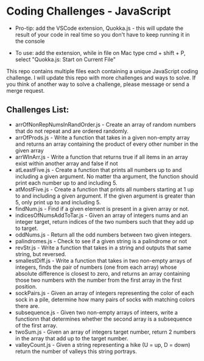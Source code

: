 # Coding Challenges - JavaScript

* Pro-tip: add the VSCode extension, Quokka.js - this will update the result of your code in real time so you don't have to keep running it in the console
- To use: add the extension, while in file on Mac type cmd + shift + P, select "Quokka.js: Start on Current File"

This repo contains multiple files each containing a unique JavaScript coding challenge. I will update this repo with more challenges and ways to solve. If you think of another way to solve a challenge, please message or send a merge request.

## Challenges List:
- arrOfNonRepNumsInRandOrder.js - Create an array of random numbers that do not repeat and are ordered randomly.
- arrOfProds.js - Write a function that takes in a given non-empty array and returns an array containing the product of every other number in the given array
- arrWInArr.js - Write a function that returns true if all items in an array exist within another array and false if not 
- atLeastFive.js - Create a function that prints all numbers up to and including a given argument. No matter tha argument, the function should print each number up to and including 5.
- atMostFive.js - Create a function that prints all numbers starting at 1 up to and including a given argument. If the given argument is greater than 5, only print up to and including 5.
- findNum.js - Find if a given element is present in a given array or not.
- indicesOfNumsAddToTar.js - Given an array of integers nums and an integer target, return indices of the two numbers such that they add up to target.
- oddNums.js - Return all the odd numbers between two given integers.
- palindromes.js - Check to see if a given string is a palindrome or not
- revStr.js - Write a function that takes in a string and outputs that same string, but reversed.
- smallestDiff.js - Write a function that takes in two non-empty arrays of integers, finds the pair of numbers (one from each array) whose absolute difference is closest to zero, and returns an array containing those two numbers with the number from the first array in the first position.
- sockPairs.js - Given an array of integers representing the color of each sock in a pile, determine how many pairs of socks with matching colors there are.
- subsequence.js - Given two non-empty arrays of inteers, write a functionn that determines whether the second array is a subsequence of the first array.
- twoSum.js - Given an array of integers target number, return 2 numbers in the array that add up to the target number.
- valleyCount.js - Given a string representing a hike (U = up, D = down) return the number of valleys this string portrays.


